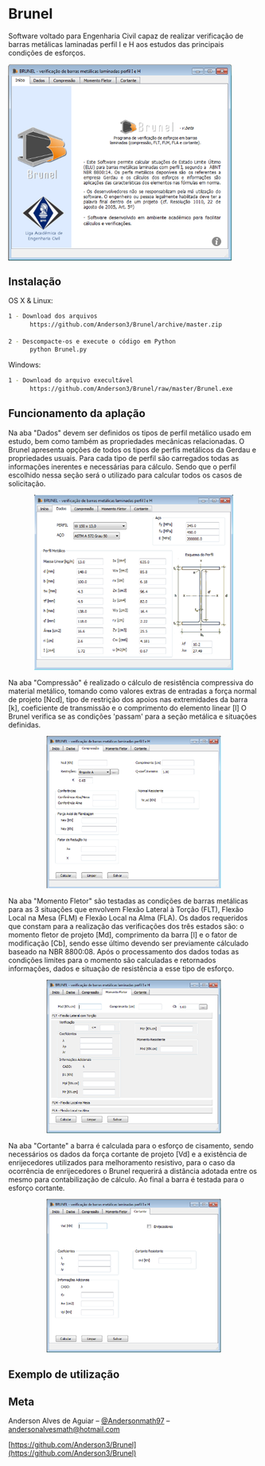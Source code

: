 # Brunel
Software voltado para Engenharia Civil capaz de realizar verificação de barras metálicas laminadas perfil I e H aos estudos das principais condições de esforços.



<img align="center" src="exemplos/brunel_inicio.png" width="450">

## Instalação

OS X & Linux:

```sh
1 - Download dos arquivos
      https://github.com/Anderson3/Brunel/archive/master.zip
    
2 - Descompacte-os e execute o código em Python
      python Brunel.py
```

Windows:

```sh
1 - Download do arquivo execultável 
      https://github.com/Anderson3/Brunel/raw/master/Brunel.exe
```

## Funcionamento da aplação

Na aba "Dados" devem ser definidos os tipos de perfil metálico usado em estudo, bem como também as propriedades mecânicas relacionadas. O Brunel apresenta opções de todos os tipos de perfis metálicos da Gerdau e propriedades usuais. Para cada tipo de perfil são carregados todas as informações inerentes e necessárias para cálculo. Sendo que o perfil escolhido nessa seção será o utilizado para calcular todos os casos de solicitação.
<p align="center">
<img src="exemplos/brunel_perfil.png" width="400">
</p>

Na aba "Compressão" é realizado o cálculo de resistência compressiva do material metálico, tomando como valores extras de entradas a força normal de projeto [Ncd], tipo de restrição dos apoios nas extremidades da barra [k], coeficiente de transmissão e o comprimento do elemento linear [l] O Brunel verifica se as condições 'passam' para a seção metálica e situações definidas.
<p align="center">
<img src="exemplos/brunel_compressao.png" width="350"> 
</p>

Na aba "Momento Fletor" são testadas as condições de barras metálicas para as 3 situações que envolvem Flexão Lateral à Torção (FLT), Flexão Local na Mesa (FLM) e Flexão Local na Alma (FLA). Os dados requeridos que constam para a realização das verificações dos três estados são: o momento fletor de projeto [Md], comprimento da barra [l] e o fator de modificação [Cb], sendo esse último devendo ser previamente cálculado baseado na NBR 8800:08. Após o processamento dos dados todas as condições limites para o momento são calculadas e retornados informações, dados e situação de resistência a esse tipo de esforço.
<p align="center">
<img src="exemplos/brunel_momentos.png" width="350">
</p>

Na aba "Cortante" a barra é calculada para o esforço de cisamento, sendo necessários os dados da força cortante de projeto [Vd] e a existência de enrijecedores utilizados para melhoramento resistivo, para o caso da ocorrência de enrijecedores o Brunel requerirá a distância adotada entre os mesmo para contabilização de cálculo. Ao final a barra é testada para o esforço cortante.
<p align="center">
<img src="exemplos/brunel_cisalhamento.png" width="350">
</p>
 

## Exemplo de utilização

## Meta

Anderson Alves de Aguiar – [@Andersonmath97](https://twitter.com/@Andersonmath97) – andersonalvesmath@hotmail.com

[https://github.com/Anderson3/Brunel](https://github.com/Anderson3/Brunel)

